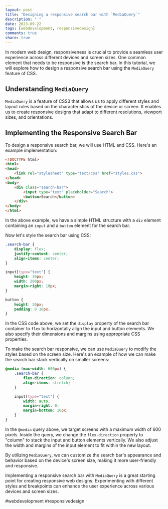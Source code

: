 ```yaml
---
layout: post
title: "Designing a responsive search bar with `MediaQuery`"
description: " "
date: 2023-09-22
tags: [webdevelopment, responsivedesign]
comments: true
share: true
---
```


In modern web design, responsiveness is crucial to provide a seamless user experience across different devices and screen sizes. One common element that needs to be responsive is the search bar. In this tutorial, we will explore how to design a responsive search bar using the `MediaQuery` feature of CSS.

## Understanding `MediaQuery`

`MediaQuery` is a feature of CSS3 that allows us to apply different styles and layout rules based on the characteristics of the device or screen. It enables us to create responsive designs that adapt to different resolutions, viewport sizes, and orientations.

## Implementing the Responsive Search Bar

To design a responsive search bar, we will use HTML and CSS. Here's an example implementation:

```html
<!DOCTYPE html>
<html>
<head>
    <link rel="stylesheet" type="text/css" href="styles.css">
</head>
<body>
    <div class="search-bar">
        <input type="text" placeholder="Search">
        <button>Search</button>
    </div>
</body>
</html>
```

In the above example, we have a simple HTML structure with a `div` element containing an `input` and a `button` element for the search bar.

Now let's style the search bar using CSS:

```css
.search-bar {
    display: flex;
    justify-content: center;
    align-items: center;
}

input[type="text"] {
    height: 30px;
    width: 200px;
    margin-right: 10px;
}

button {
    height: 30px;
    padding: 0 10px;
}
```

In the CSS code above, we set the `display` property of the search bar container to `flex` to horizontally align the input and button elements. We also specify their dimensions and margins using appropriate CSS properties.

To make the search bar responsive, we can use `MediaQuery` to modify the styles based on the screen size. Here's an example of how we can make the search bar stack vertically on smaller screens:

```css
@media (max-width: 600px) {
    .search-bar {
        flex-direction: column;
        align-items: stretch;
    }

    input[type="text"] {
        width: auto;
        margin-right: 0;
        margin-bottom: 10px;
    }
}
```

In the `@media` query above, we target screens with a maximum width of 600 pixels. Inside the query, we change the `flex-direction` property to "column" to stack the input and button elements vertically. We also adjust the width and margins of the input element to fit within the new layout.

By utilizing `MediaQuery`, we can customize the search bar's appearance and behavior based on the device's screen size, making it more user-friendly and responsive.

Implementing a responsive search bar with `MediaQuery` is a great starting point for creating responsive web designs. Experimenting with different styles and breakpoints can enhance the user experience across various devices and screen sizes.

#webdevelopment #responsivedesign
